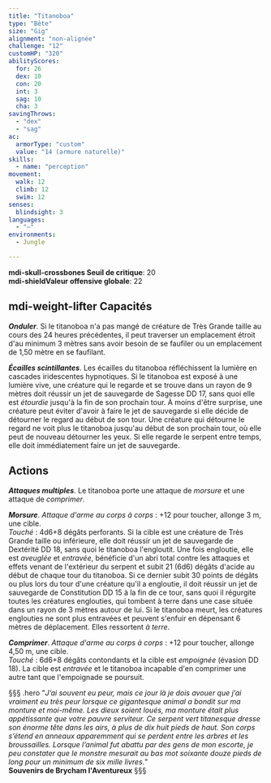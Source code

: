 ```yaml
---
title: "Titanoboa"
type: "Bête"
size: "Gig"
alignment: "non-alignée"
challenge: "12"
customHP: "320"
abilityScores:
  for: 26
  dex: 10
  con: 20
  int: 3
  sag: 10
  cha: 3
savingThrows:
  - "dex"
  - "sag"
ac:
  armorType: "custom"
  value: "14 (armure naturelle)"
skills:
  - name: "perception"
movement:
  walk: 12
  climb: 12
  swim: 12
senses:
  blindsight: 3
languages:
  - "—"
environments:
  - Jungle

---
```

**<v-icon>mdi-skull-crossbones</v-icon> Seuil de critique**: 20             
**<v-icon>mdi-shield</v-icon>Valeur offensive globale**: 22       
## <v-icon>mdi-weight-lifter</v-icon> Capacités
_**Onduler**_. Si le titanoboa n'a pas mangé de créature de Très Grande taille au cours des 24 heures précédentes, il peut traverser un emplacement étroit d'au minimum 3 mètres sans avoir besoin de se faufiler ou un emplacement de 1,50 mètre en se faufilant.

_**Écailles scintillantes**_. Les écailles du titanoboa réfléchissent la lumière en cascades iridescentes hypnotiques. Si le titanoboa est exposé à une lumière vive, une créature qui le regarde et se trouve dans un rayon de 9 mètres doit réussir un jet de sauvegarde de Sagesse DD 17, sans quoi elle est _étourdie_ jusqu'à la fin de son prochain tour. À moins d'être surprise, une créature peut éviter d'avoir à faire le jet de sauvegarde si elle décide de détourner le regard au début de son tour. Une créature qui détourne le regard ne voit plus le titanoboa jusqu'au début de son prochain tour, où elle peut de nouveau détourner les yeux. Si elle regarde le serpent entre temps, elle doit immédiatement faire un jet de sauvegarde.

## Actions
_**Attaques multiples**_. Le titanoboa porte une attaque de _morsure_ et une attaque de _comprimer_.

_**Morsure**_. _Attaque d'arme au corps à corps_ : +12 pour toucher, allonge 3 m, une cible.  
_Touché_ : 4d6+8 dégâts perforants. Si la cible est une créature de Très Grande taille ou inférieure, elle doit réussir un jet de sauvegarde de Dextérité DD 18, sans quoi le titanoboa l'engloutit. Une fois engloutie, elle est _aveuglée_ et _entravée_, bénéficie d'un abri total contre les attaques et effets venant de l'extérieur du serpent et subit 21 (6d6) dégâts d'acide au début de chaque tour du titanoboa. Si ce dernier subit 30 points de dégâts ou plus lors du tour d'une créature qu'il a engloutie, il doit réussir un jet de sauvegarde de Constitution DD 15 à la fin de ce tour, sans quoi il régurgite toutes les créatures englouties, qui tombent à terre dans une case située dans un rayon de 3 mètres autour de lui. Si le titanoboa meurt, les créatures englouties ne sont plus entravées et peuvent s'enfuir en dépensant 6 mètres de déplacement. Elles ressortent _à terre_.

_**Comprimer**_. _Attaque d'arme au corps à corps_ : +12 pour toucher, allonge 4,50 m, une cible.  
_Touché_ : 6d6+8 dégâts contondants et la cible est _empoignée_ (évasion DD 18). La cible est _entravée_ et le titanoboa incapable d'en comprimer une autre tant que l'empoignade se poursuit.

§§§ .hero
"*J’ai souvent eu peur, mais ce jour là je dois avouer que j’ai vraiment eu très peur lorsque ce gigantesque animal a bondit sur ma monture et moi-même. Les dieux soient loués, ma monture était plus appétissante que votre pauvre serviteur. Ce serpent vert titanesque dresse son énorme tête dans les airs, à plus de dix huit pieds de haut. Son corps s’étend en anneaux apparemment qui se perdent entre les arbres et les broussailles. Lorsque l’animal fut abattu par des gens de mon escorte, je peu constater que le monstre mesurait au bas mot soixante douze pieds de long pour un minimum de six mille livres.*"     
**Souvenirs de Brycham l'Aventureux**
§§§
